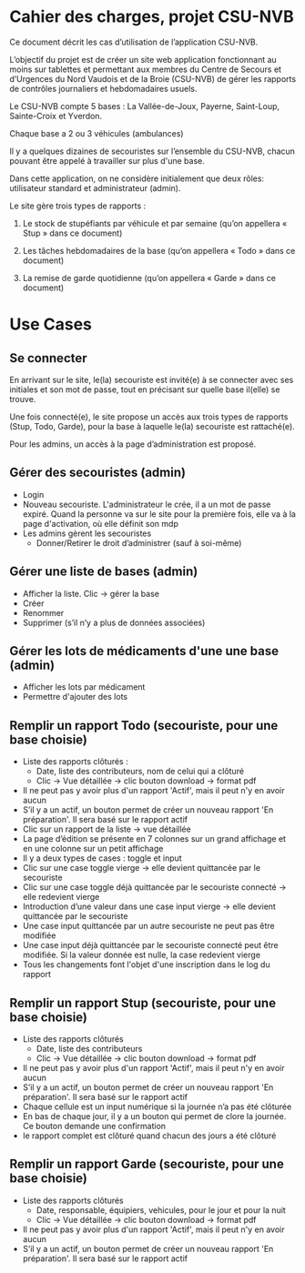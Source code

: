 # Cahier des charges, projet CSU-NVB

Ce document décrit les cas d’utilisation de l’application CSU-NVB.

L’objectif du projet est de créer un site web application fonctionnant au moins sur tablettes et permettant aux membres du Centre de Secours et d’Urgences du Nord Vaudois et de la Broie (CSU-NVB) de gérer les rapports de contrôles journaliers et hebdomadaires usuels.

Le CSU-NVB compte 5 bases : La Vallée-de-Joux, Payerne, Saint-Loup, Sainte-Croix et Yverdon.

Chaque base a 2 ou 3 véhicules (ambulances)

Il y a quelques dizaines de secouristes sur l’ensemble du CSU-NVB, chacun pouvant être appelé à travailler sur plus d'une base.

Dans cette application, on ne considère initialement que deux rôles: utilisateur standard et administrateur (admin).

Le site gère trois types de rapports :

1.	Le stock de stupéfiants par véhicule et par semaine (qu’on appellera « Stup » dans ce document)

2.	Les tâches hebdomadaires de la base (qu’on appellera « Todo » dans ce document)

3.	La remise de garde quotidienne (qu’on appellera « Garde » dans ce document)

# Use Cases

## Se connecter

En arrivant sur le site, le(la) secouriste est invité(e) à se connecter avec ses initiales et son mot de passe, tout en précisant sur quelle base il(elle) se trouve.

Une fois connecté(e), le site propose un accès aux trois types de rapports (Stup, Todo, Garde), pour la base à laquelle le(la) secouriste est rattaché(e).

Pour les admins, un accès à la page d’administration est proposé.

## Gérer des secouristes (admin)

- Login
- Nouveau secouriste. L'administrateur le crée, il a un mot de passe expiré. Quand la personne va sur le site pour la première fois, elle va à la page d'activation, où elle définit son mdp
- Les admins gèrent les secouristes
  - Donner/Retirer le droit d’administrer (sauf à soi-même)

## Gérer une liste de bases (admin)
- Afficher la liste. Clic -> gérer la base
- Créer
- Renommer
- Supprimer (s’il n’y a plus de données associées)

## Gérer les lots de médicaments d'une une base (admin)

- Afficher les lots par médicament
- Permettre d'ajouter des lots

## Remplir un rapport Todo (secouriste, pour une base choisie)
- Liste des rapports clôturés :
  - Date, liste des contributeurs, nom de celui qui a clôturé
  - Clic -> Vue détaillée -> clic bouton download -> format pdf
- Il ne peut pas y avoir plus d'un rapport 'Actif', mais il peut n'y en avoir aucun
- S’il y a un actif, un bouton permet de créer un nouveau rapport 'En préparation'. Il sera basé sur le rapport actif
- Clic sur un rapport de la liste -> vue détaillée
- La page d’édition se présente en 7 colonnes sur un grand affichage et en une colonne sur un petit affichage
- Il y a deux types de cases : toggle et input
- Clic sur une case toggle vierge -> elle devient quittancée par le secouriste
- Clic sur une case toggle déjà quittancée par le secouriste connecté -> elle redevient vierge
- Introduction d’une valeur dans une case input vierge -> elle devient quittancée par le secouriste
- Une case input quittancée par un autre secouriste ne peut pas être modifiée
- Une case input déjà quittancée par le secouriste connecté peut être modifiée. Si la valeur donnée est nulle, la case redevient vierge
- Tous les changements font l'objet d'une inscription dans le log du rapport

## Remplir un rapport Stup (secouriste, pour une base choisie)
- Liste des rapports clôturés
  - Date, liste des contributeurs
  - Clic -> Vue détaillée -> clic bouton download -> format pdf
- Il ne peut pas y avoir plus d'un rapport 'Actif', mais il peut n'y en avoir aucun
- S’il y a un actif, un bouton permet de créer un nouveau rapport 'En préparation'. Il sera basé sur le rapport actif
- Chaque cellule est un input numérique si la journée n’a pas été clôturée
- En bas de chaque jour, il y a un bouton qui permet de clore la journée. Ce bouton demande une confirmation
- le rapport complet est clôturé quand chacun des jours a été clôturé

## Remplir un rapport Garde (secouriste, pour une base choisie)
- Liste des rapports clôturés
  - Date, responsable, équipiers, vehicules, pour le jour et pour la nuit
  - Clic -> Vue détaillée -> clic bouton download -> format pdf
- Il ne peut pas y avoir plus d'un rapport 'Actif', mais il peut n'y en avoir aucun
- S’il y a un actif, un bouton permet de créer un nouveau rapport 'En préparation'. Il sera basé sur le rapport actif


